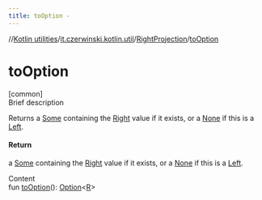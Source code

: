 ```yaml
---
title: toOption -
---
```

//[Kotlin utilities](../../index.html)/[it.czerwinski.kotlin.util](../index.html)/[RightProjection](index.html)/[toOption](to-option.html)



# toOption  
[common]  
Brief description  


Returns a [Some](../-some/index.html) containing the [Right](../-right/index.html) value if it exists, or a [None](../-none/index.html) if this is a [Left](../-left/index.html).



#### Return  


a [Some](../-some/index.html) containing the [Right](../-right/index.html) value if it exists, or a [None](../-none/index.html) if this is a [Left](../-left/index.html).

  
Content  
fun [toOption](to-option.html)(): [Option](../-option/index.html)<[R](index.html)>  



